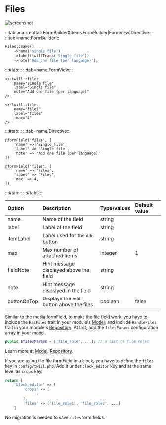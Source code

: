 # Files

![screenshot](/assets/files.png)

:::tabs=currenttab.FormBuilder&items.FormBuilder|FormView|Directive:::
:::tab=name.FormBuilder:::

```php
Files::make()
    ->name('single_file')
    ->label(twillTrans('Single file'))
    ->note('Add one file (per language)');
```

:::#tab:::
:::tab=name.FormView:::

```blade
<x-twill::files 
    name="single_file" 
    label="Single file"
    note="Add one file (per language)" 
/>

<x-twill::files 
    name="files" 
    label="files" 
    :max="4" 
/>
```

:::#tab:::
:::tab=name.Directive:::

```blade
@formField('files', [
    'name' => 'single_file',
    'label' => 'Single file',
    'note' => 'Add one file (per language)'
])

@formField('files', [
    'name' => 'files',
    'label' => 'Files',
    'max' => 4,
])
```

:::#tab:::
:::#tabs:::

| Option      | Description                               | Type/values | Default value |
|:------------|:------------------------------------------|:------------|:--------------|
| name        | Name of the field                         | string      |               |
| label       | Label of the field                        | string      |               |
| itemLabel   | Label used for the `Add` button           | string      |               |
| max         | Max number of attached items              | integer     | 1             |
| fieldNote   | Hint message displayed above the field    | string      |               |
| note        | Hint message displayed in the field       | string      |               |
| buttonOnTop | Displays the `Add` button above the files | boolean     | false         |

Similar to the media formField, to make the file field work, you have to include the `HasFiles` trait in your
module's [Model](../3_modules/4_models.md), and include `HandleFiles` trait in your
module's [Repository](../3_modules/5_repositories.md). At last, add the `filesParams` configuration array in your
model.

```php
public $filesParams = ['file_role', ...]; // a list of file roles
```

Learn more at [Model](../3_modules/4_models.md), [Repository](../3_modules/5_repositories.md).

If you are using the file formField in a block, you have to define the `files` key in `config/twill.php`. Add it
under `block_editor` key and at the same level as `crops` key:

```php
return [
    'block_editor' => [
        'crops' => [
            ...
        ],
        'files' => ['file_role1', 'file_role2', ...]
    ]
```

No migration is needed to save `files` form fields.
